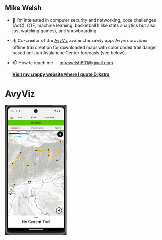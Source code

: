 ## Mike Welsh
- 👀 I’m interested in computer security and networking, code challenges (AoC), CTF, machine learning, basketball (I like stats analytics but also just watching games), and snowboarding.
- 🏂 Co-creator of the [AvyViz](https://github.com/MikeWelsh801/avyviz) avalanche safety app. Avyviz provides offline trail creation for downloaded maps with color coded trail danger based on Utah Avalanche Center forecasts (see below).
- 📫 How to reach me -- mikewelsh801@gmail.com

  **[Visit my crappy website where I quote Dijkstra](http://mikewelsh.web.app)**

# AvyViz

<img src="Trail_Color.png" alt="Activity One" width="200"/>


<!---
MikeWelsh801/MikeWelsh801 is a ✨ special ✨ repository because its `README.md` (this file) appears on your GitHub profile.
You can click the Preview link to take a look at your changes.
--->
